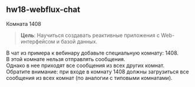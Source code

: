 ## hw18-webflux-chat

Комната 1408

>**Цель**: Научиться создавать реактивные приложения с Web-интерфейсом и базой данных.

В чат из примера к вебинару добавьте специальную комнату: 1408.  
В этой комнате нельзя отправлять сообщения.  
Однако в нее приходят все сообщения из всех других комнат.  
Обратите внимание: при входе в комнату 1408 должны загрузиться все сообщения из всех комнат (по аналогии с типовыми комнатами).
